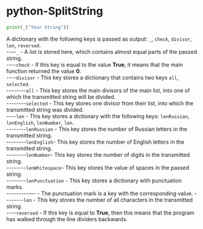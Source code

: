 # python-SplitString

```py
print(_("Your String"))
```

A dictionary with the following keys is passed as output: `_`, `check`, `divisor`, `len`, `reversed`. <br/>
----`_` - A list is stored here, which contains almost equal parts of the passed string. <br/>
----`check` - If this key is equal to the value **True**, it means that the main function returned the value **0**. <br/>
----`divisor` - This key stores a dictionary that contains two keys `all`, `selected`. <br/>
--------`all` - This key stores the main divisors of the main list, into one of which the transmitted string will be divided. <br/>
--------`selected` - This key stores one divisor from their list, into which the transmitted string was divided. <br/>
----`len` - This key stores a dictionary with the following keys: `lenRussian`, `lenEnglish`, `lenNumber`, `len`. <br/>
--------`lenRussian` - This key stores the number of Russian letters in the transmitted string. <br/>
--------`lenEnglish`- This key stores the number of English letters in the transmitted string. <br/>
--------`lenNumber`- This key stores the number of digits in the transmitted string. <br/>
--------`lenWhitespace`- This key stores the value of spaces in the passed string. <br/>
--------`lenPunctuation` - This key stores a dictionary with punctuation marks. <br/>
------------ - The punctuation mark is a key with the corresponding value.
--------`len` - This key stores the number of all characters in the transmitted string. <br/>
----`reversed` - If this key is equal to **True**, then this means that the program has walked through the line dividers backwards. <br/>
